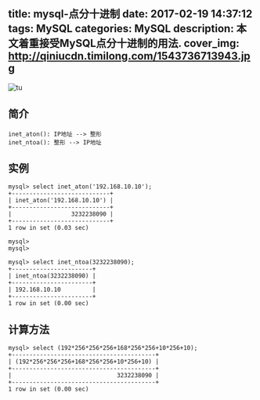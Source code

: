 title: mysql-点分十进制
date: 2017-02-19 14:37:12
tags: MySQL
categories: MySQL
description: 本文着重接受MySQL点分十进制的用法.
cover_img: http://qiniucdn.timilong.com/1543736713943.jpg
---

![tu](http://qiniucdn.timilong.com/1543736713943.jpg)

## 简介
```
inet_aton(): IP地址 --> 整形
inet_ntoa(): 整形 --> IP地址
```

## 实例
```
mysql> select inet_aton('192.168.10.10');
+----------------------------+
| inet_aton('192.168.10.10') |
+----------------------------+
|                 3232238090 |
+----------------------------+
1 row in set (0.03 sec)

mysql>
mysql>

mysql> select inet_ntoa(3232238090);
+-----------------------+
| inet_ntoa(3232238090) |
+-----------------------+
| 192.168.10.10         |
+-----------------------+
1 row in set (0.00 sec)
```

## 计算方法
```
mysql> select (192*256*256*256+168*256*256+10*256+10);
+-----------------------------------------+
| (192*256*256*256+168*256*256+10*256+10) |
+-----------------------------------------+
|                              3232238090 |
+-----------------------------------------+
1 row in set (0.00 sec)
```

